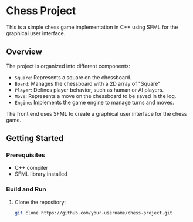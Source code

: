 # Chess Project

This is a simple chess game implementation in C++ using SFML for the graphical user interface.

## Overview

The project is organized into different components:

- `Square`: Represents a square on the chessboard.
- `Board`: Manages the chessboard with a 2D array of "Square"
- `Player`: Defines player behavior, such as human or AI players.
- `Move`: Represents a move on the chessboard to be saved in the log.
- `Engine`: Implements the game engine to manage turns and moves.

The front end uses SFML to create a graphical user interface for the chess game.

## Getting Started

### Prerequisites

- C++ compiler
- SFML library installed

### Build and Run

1. Clone the repository:

   ```bash
   git clone https://github.com/your-username/chess-project.git
